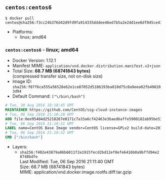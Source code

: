 ## `centos:centos6`

```console
$ docker pull centos@sha256:f3cc24b376d42d9fd9fa914335dddee46ed7b5a2e2dd1ee6df045ce437199d79
```

-	Platforms:
	-	linux; amd64

### `centos:centos6` - linux; amd64

-	Docker Version: 1.12.1
-	Manifest MIME: `application/vnd.docker.distribution.manifest.v2+json`
-	Total Size: **68.7 MB (68741843 bytes)**  
	(compressed transfer size, not on-disk size)
-	Image ID: `sha256:f07f6ca555a56528e62e1ce87052d5106193ba810d75c0a9eea02fb490203d94`
-	Default Command: `["\/bin\/bash"]`

```dockerfile
# Tue, 30 Aug 2016 18:18:45 GMT
MAINTAINER https://github.com/CentOS/sig-cloud-instance-images
# Tue, 06 Sep 2016 21:10:28 GMT
ADD file:0ee95404d25218267e0171c7a33a6cf42463e3baed6affe5900182ab95be5335 in / 
# Tue, 06 Sep 2016 21:10:31 GMT
LABEL name=CentOS Base Image vendor=CentOS license=GPLv2 build-date=20160906
# Tue, 06 Sep 2016 21:10:32 GMT
CMD ["/bin/bash"]
```

-	Layers:
	-	`sha256:f402e43879a86b6811f2e1915fecd2bd12ef0efe6416b0a9bffd94e28748bdfe`  
		Last Modified: Tue, 06 Sep 2016 21:11:40 GMT  
		Size: 68.7 MB (68741843 bytes)  
		MIME: application/vnd.docker.image.rootfs.diff.tar.gzip
